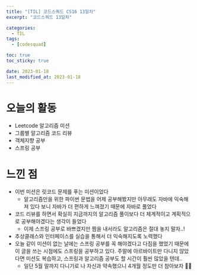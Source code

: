 ```yaml
---
title: "[TIL] 코드스쿼드 CS16 13일차"
excerpt: "코드스쿼드 13일차"

categories:
  - TIL
tags:
  - [codesquad]

toc: true
toc_sticky: true

date: 2023-01-18
last_modified_at: 2023-01-18
---
```


# 오늘의 활동
- Leetcode 알고리즘 미션
- 그룹별 알고리즘 코드 리뷰
- 객체지향 공부
- 스프링 공부

# 느낀 점
- 이번 미션은 릿코드 문제를 푸는 미션이었다
  - 알고리즘만을 위한 파이썬 문법을 어제 공부해봤지만 아무래도 자바에 익숙해져 있다 보니 자바가 더 편하게 느껴졌기 때문에 자바로 풀었다
- 코드 리뷰를 하면서 확실히 지금까지의 알고리즘 풀이보다 더 체계적이고 계획적으로 공부해야겠다는 생각이 들었다
  - 이제 스프링 공부로 바쁘겠지만 짬을 내서라도 알고리즘은 절대 놓지 말자..!
- 추상클래스와 인터페이스를 실습을 통해서 더 익숙해지도록 노력했다
- 오늘 같이 미션이 없는 날에는 스프링 공부를 꼭 해야겠다고 다짐을 했었기 때문에 이 글을 쓰는 시점에도 스프링을 공부하고 있다. 주말에 아르바이트만 다니지 않았다면 미션도 복습하고, 스프링과 알고리즘 공부도 할 시간이 훨씬 많았을 텐데..
  - 일단 5월 말까지 다니기로 나 자신과 약속했으니 4개월 정도만 더 참아보자 💪🏻



